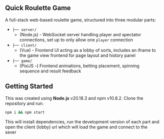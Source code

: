 ## Quick Roulette Game

A full-stack web-based roulette game, structured into three modular parts:

- `├── server/`
  - (Node.js) - WebSocket server handling player and spectator connections, set up to only allow one `player` connection
- `├── client/`
  - (Vue) - Frontend UI acting as a lobby of sorts, includes an iframe to the game view frontend for page layout and history panel
- `├── game/`
  - (PixiJS -) Frontend animations, betting placement, spinning sequence and result feedback

## Getting Started

This was created using **Node.js** v20.18.3 and npm v10.8.2. Clone the repository and run:

```bash
npm i && npm start
```

This will install dependencies, run the development version of each part and open the client (lobby) url which will load the game and connect to the sever
